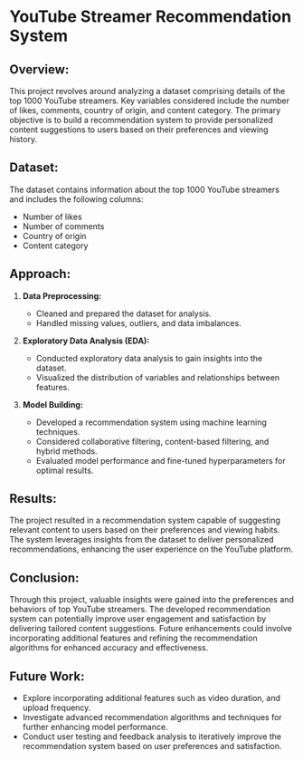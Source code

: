 # YouTube Streamer Recommendation System

## Overview:
This project revolves around analyzing a dataset comprising details of the top 1000 YouTube streamers. Key variables considered include the number of likes, comments, country of origin, and content category. The primary objective is to build a recommendation system to provide personalized content suggestions to users based on their preferences and viewing history.

## Dataset:
The dataset contains information about the top 1000 YouTube streamers and includes the following columns:
- Number of likes
- Number of comments
- Country of origin
- Content category

## Approach:
1. **Data Preprocessing:**
   - Cleaned and prepared the dataset for analysis.
   - Handled missing values, outliers, and data imbalances.

2. **Exploratory Data Analysis (EDA):**
   - Conducted exploratory data analysis to gain insights into the dataset.
   - Visualized the distribution of variables and relationships between features.

3. **Model Building:**
   - Developed a recommendation system using machine learning techniques.
   - Considered collaborative filtering, content-based filtering, and hybrid methods.
   - Evaluated model performance and fine-tuned hyperparameters for optimal results.

## Results:
The project resulted in a recommendation system capable of suggesting relevant content to users based on their preferences and viewing habits. The system leverages insights from the dataset to deliver personalized recommendations, enhancing the user experience on the YouTube platform.

## Conclusion:
Through this project, valuable insights were gained into the preferences and behaviors of top YouTube streamers. The developed recommendation system can potentially improve user engagement and satisfaction by delivering tailored content suggestions. Future enhancements could involve incorporating additional features and refining the recommendation algorithms for enhanced accuracy and effectiveness.

## Future Work:
- Explore incorporating additional features such as video duration, and upload frequency.
- Investigate advanced recommendation algorithms and techniques for further enhancing model performance.
- Conduct user testing and feedback analysis to iteratively improve the recommendation system based on user preferences and satisfaction.
